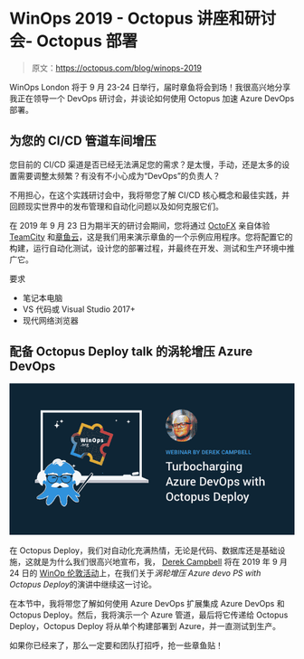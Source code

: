 # WinOps 2019 - Octopus 讲座和研讨会- Octopus 部署

> 原文：<https://octopus.com/blog/winops-2019>

WinOps London 将于 9 月 23-24 日举行，届时章鱼将会到场！我很高兴地分享我正在领导一个 DevOps 研讨会，并谈论如何使用 Octopus 加速 Azure DevOps 部署。

## 为您的 CI/CD 管道车间增压

您目前的 CI/CD 渠道是否已经无法满足您的需求？是太慢，手动，还是太多的设置需要调整太频繁？有没有不小心成为“DevOps”的负责人？

不用担心，在这个实践研讨会中，我将带您了解 CI/CD 核心概念和最佳实践，并回顾现实世界中的发布管理和自动化问题以及如何克服它们。

在 2019 年 9 月 23 日为期半天的研讨会期间，您将通过 [OctoFX](https://github.com/OctopusSamples/OctoFX) 亲自体验 [TeamCity](https://www.jetbrains.com/teamcity/) 和[章鱼云](https://octopus.com/docs/octopus-cloud)，这是我们用来演示章鱼的一个示例应用程序。您将配置它的构建，运行自动化测试，设计您的部署过程，并最终在开发、测试和生产环境中推广它。

要求

*   笔记本电脑
*   VS 代码或 Visual Studio 2017+
*   现代网络浏览器

## 配备 Octopus Deploy talk 的涡轮增压 Azure DevOps

[![Derek Campbell speaking at WinOps London 2019 details](img/6fb7d2f5cb2da5bec5cc86064222d73d.png)](#)

在 Octopus Deploy，我们对自动化充满热情，无论是代码、数据库还是基础设施，这就是为什么我们很高兴地宣布，我， [Derek Campbell](https://twitter.com/octoderek) 将在 2019 年 9 月 24 日的 [WinOp 伦敦活动](https://www.winops.org)上，在我们关于*涡轮增压 Azure devo PS with Octopus Deploy*的演讲中继续这一讨论。

在本节中，我将带您了解如何使用 Azure DevOps 扩展集成 Azure DevOps 和 Octopus Deploy。然后，我将演示一个 Azure 管道，最后将它传递给 Octopus Deploy，Octopus Deploy 将从单个构建部署到 Azure，并一直测试到生产。

如果你已经来了，那么一定要和团队打招呼，抢一些章鱼贴！